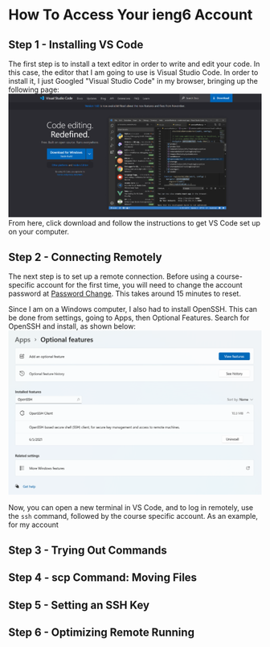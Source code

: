 # How To Access Your ieng6 Account 
## Step 1 - Installing VS Code
The first step is to install a text editor in order to write and edit your code. In this case, the editor that I am going to use is Visual Studio Code. In order to install it, I just Googled "Visual Studio Code" in my browser, bringing up the following page: 
![Image](vs-code.png)
From here, click download and follow the instructions to get VS Code set up on your computer. 

## Step 2 - Connecting Remotely
The next step is to set up a remote connection. Before using a course-specific account for the first time, you will need to change the account password at [Password Change](https://sdacs.ucsd.edu/~icc/index.php). This takes around 15 minutes to reset. 

Since I am on a Windows computer, I also had to install OpenSSH. This can be done from settings, going to Apps, then Optional Features. Search for OpenSSH and install, as shown below: 
![Image](openssh-install-updated.png)

Now, you can open a new terminal in VS Code, and to log in remotely, use the `ssh` command, followed by the course specific account. As an example, for my account

## Step 3 - Trying Out Commands

## Step 4 - scp Command: Moving Files

## Step 5 - Setting an SSH Key

## Step 6 - Optimizing Remote Running